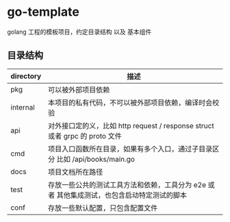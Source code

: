 # go-template

golang 工程的模板项目，约定目录结构 以及 基本组件

## 目录结构
| directory | 描述 |
| --- | --- |
| pkg  | 可以被外部项目依赖 |
| internal | 本项目的私有代码，不可以被外部项目依赖，编译时会校验 |
| api | 对外接口定的义，比如 http request / response struct 或者 grpc 的 proto 文件 |
| cmd | 项目入口函数所在目录，如果有多个入口，通过子目录区分 比如 /api/books/main.go |
| docs | 项目文档所在路径 |
| test | 存放一些公共的测试工具方法和依赖，工具分为 e2e 或者 其他集成测试，也包含启动特定测试的脚本 |
| conf | 存放一些默认配置，只包含配置文件 |

